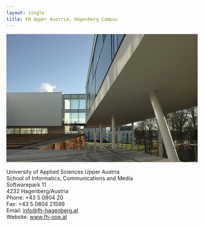 ```yaml
---
layout: single
title: FH Upper Austria, Hagenberg Campus
---
```


![FH Upper Austria, Hagenberg Campus](/images/credits/fhooe-campus-hagenberg.jpg "FH Upper Austria, Hagenberg Campus")

University of Applied Sciences Upper Austria<br>
School of Informatics, Communications and Media<br>
Softwarepark 11<br>
4232 Hagenberg/Austria<br>
<i class="fa fa-phone"></i> Phone: +43 5 0804 20<br>
<i class="fa fa-fax"></i> Fax: +43 5 0804 21599<br>
<i class="fa fa-envelope"></i> Email: info@fh-hagenberg.at<br>
<i class="fa fa-home"></i> Website: www.fh-ooe.at<br>


